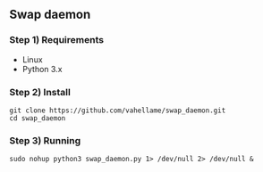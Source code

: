 ## Swap daemon

### Step 1) Requirements

- Linux
- Python 3.x

### Step 2) Install

```
git clone https://github.com/vahellame/swap_daemon.git
cd swap_daemon
```

### Step 3) Running 

```
sudo nohup python3 swap_daemon.py 1> /dev/null 2> /dev/null &
```
